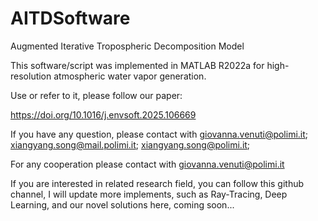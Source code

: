 # AITDSoftware
Augmented Iterative Tropospheric Decomposition Model

This software/script was implemented in MATLAB R2022a for high-resolution atmospheric water vapor generation. 

Use or refer to it, please follow our paper:

https://doi.org/10.1016/j.envsoft.2025.106669

If you have any question, please contact with giovanna.venuti@polimi.it; xiangyang.song@mail.polimi.it; xiangyang.song@polimi.it;

For any cooperation please contact with giovanna.venuti@polimi.it

If you are interested in related research field, you can follow this github channel, I will update more implements, such as Ray-Tracing, Deep Learning, and our novel solutions here, coming soon...
